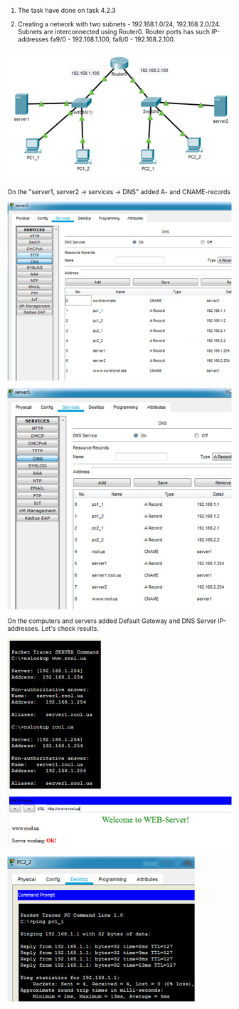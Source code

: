 1. The task have done on task 4.2.3  

2. Creating a network with two subnets - 192.168.1.0/24, 192.168.2.0/24. Subnets are interconnected using Router0. Router ports has such IP-addresses fa9/0 - 192.168.1.100, fa8/0 - 192.168.2.100.  

![2.1](./scr/2020-12-31_13104_1.jpg)  

On the "server1, server2 ->  services -> DNS" added A- and CNAME-records  

![2.2](./scr/2020-12-31_13104_3.jpg)  

![2.3](./scr/2020-12-31_131042.jpg)  

On the computers and servers added Default Gateway and DNS Server IP-addresses. Let's check results.  

![2.4](./scr/2020-12-31_132128.jpg)  

![2.5](./scr/2020-12-31_133331.jpg)  

![2.6](./scr/2020-12-31_153147.jpg)



